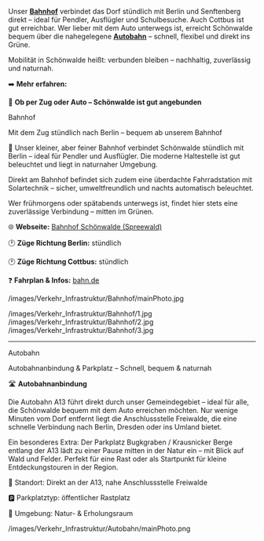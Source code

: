 
<!-- INTRO_TEXT_START -->
Unser [**Bahnhof**](/transport#bahnhof "Klick mich!") verbindet das Dorf stündlich mit Berlin und Senftenberg direkt – ideal für Pendler, Ausflügler und Schulbesuche. Auch Cottbus ist gut erreichbar. Wer lieber mit dem Auto unterwegs ist, erreicht Schönwalde bequem über die nahegelegene [**Autobahn**](/transport#autobahn "Klick mich!") – schnell, flexibel und direkt ins Grüne.

Mobilität in Schönwalde heißt: verbunden bleiben – nachhaltig, zuverlässig und naturnah.

➡️ **Mehr erfahren:**
<!-- INTRO_TEXT_END -->

<!-- SEPARATE_TEXT_START -->
🚉 **Ob per Zug oder Auto – Schönwalde ist gut angebunden**

<!-- SEPARATE_TEXT_END -->

<!-- BAHNHOF_NAME_START --> 
Bahnhof 
<!-- BAHNHOF_NAME_END -->

<!-- BAHNHOF_SLOGAN_START -->
Mit dem Zug stündlich nach Berlin – bequem ab unserem Bahnhof
<!-- BAHNHOF_SLOGAN_END -->

<!-- BAHNHOF_TEXT_START -->
🚉 Unser kleiner, aber feiner Bahnhof verbindet Schönwalde stündlich mit Berlin – ideal für Pendler und Ausflügler. Die moderne Haltestelle ist gut beleuchtet und liegt in naturnaher Umgebung. 

Direkt am Bahnhof befindet sich zudem eine überdachte Fahrradstation mit Solartechnik – sicher, umweltfreundlich und nachts automatisch beleuchtet.

Wer frühmorgens oder spätabends unterwegs ist, findet hier stets eine zuverlässige Verbindung – mitten im Grünen.

🌐 **Webseite:** [Bahnhof Schönwalde (Spreewald)](https://www.bahnhof.de/schoenwalde-spreewald)

🕐 **Züge Richtung Berlin:** stündlich

🕐 **Züge Richtung Cottbus:** stündlich

❓ **Fahrplan & Infos:** [bahn.de](https://www.bahn.de/)
<!-- BAHNHOF_TEXT_END -->

<!-- BAHNHOF_PHOTO_START -->
/images/Verkehr_Infrastruktur/Bahnhof/mainPhoto.jpg
<!-- BAHNHOF_PHOTO_END -->

<!-- BAHNHOF_IMAGES_START -->
/images/Verkehr_Infrastruktur/Bahnhof/1.jpg
/images/Verkehr_Infrastruktur/Bahnhof/2.jpg
/images/Verkehr_Infrastruktur/Bahnhof/3.jpg
<!-- BAHNHOF_IMAGES_END -->

---


<!-- AUTOBAHN_NAME_START --> 
Autobahn
<!-- AUTOBAHN_NAME_END -->

<!-- AUTOBAHN_SLOGAN_START -->
Autobahnanbindung & Parkplatz – Schnell, bequem & naturnah
<!-- AUTOBAHN_SLOGAN_END -->

<!-- AUTOBAHN_TEXT_START -->
🛣️ **Autobahnanbindung**

Die Autobahn A13 führt direkt durch unser Gemeindegebiet – ideal für alle, die Schönwalde bequem mit dem Auto erreichen möchten. Nur wenige Minuten vom Dorf entfernt liegt die Anschlussstelle Freiwalde, die eine schnelle Verbindung nach Berlin, Dresden oder ins Umland bietet.

Ein besonderes Extra: Der Parkplatz Bugkgraben / Krausnicker Berge entlang der A13 lädt zu einer Pause mitten in der Natur ein – mit Blick auf Wald und Felder. Perfekt für eine Rast oder als Startpunkt für kleine Entdeckungstouren in der Region.

📍 Standort: Direkt an der A13, nahe Anschlussstelle Freiwalde

 🅿️ Parkplatztyp: öffentlicher Rastplatz

 🌳 Umgebung: Natur- & Erholungsraum
<!-- AUTOBAHN_TEXT_END -->
<!-- AUTOBAHN_PHOTO_START -->
/images/Verkehr_Infrastruktur/Autobahn/mainPhoto.png
<!-- AUTOBAHN_PHOTO_END -->
